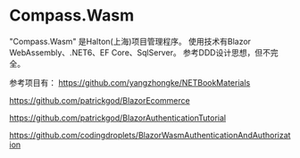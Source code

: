# Compass.Wasm

"Compass.Wasm" 是Halton(上海)项目管理程序。
使用技术有Blazor WebAssembly、.NET6、EF Core、SqlServer。
参考DDD设计思想，但不完全。

参考项目有：
https://github.com/yangzhongke/NETBookMaterials

https://github.com/patrickgod/BlazorEcommerce

https://github.com/patrickgod/BlazorAuthenticationTutorial

https://github.com/codingdroplets/BlazorWasmAuthenticationAndAuthorization
